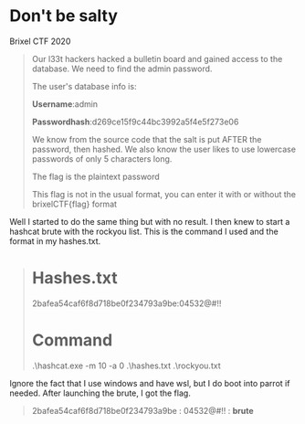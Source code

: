 # Don't be salty

Brixel CTF 2020

>Our l33t hackers hacked a bulletin board and gained access to the database. We need to find the admin password.
>
>The user's database info is:
>
>**Username**:admin
>
>**Passwordhash**:d269ce15f9c44bc3992a5f4e5f273e06
>
>We know from the source code that the salt is put AFTER the password, then hashed. We also know the user likes to use lowercase passwords of only 5 characters long.
>
>The flag is the plaintext password
>
>This flag is not in the usual format, you can enter it with or without the brixelCTF{flag} format

Well I started to do the same thing but with no result. I then knew to start a hashcat brute with the rockyou list. This is the command I used and the format in my hashes.txt.

> Hashes.txt
> ==========
> 2bafea54caf6f8d718be0f234793a9be:04532@#!!
>
> Command
> =======
> .\hashcat.exe -m 10 -a 0 .\hashes.txt .\rockyou.txt

Ignore the fact that I use windows and have wsl, but I do boot into parrot if needed. After launching the brute, I got the flag.

> 2bafea54caf6f8d718be0f234793a9be : 04532@#!! : **brute**